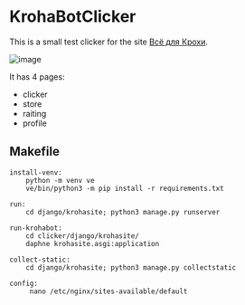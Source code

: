 # KrohaBotClicker
This is a small test clicker for the site [Всё для Крохи](https://www.vsekroham.ru/).

![image](https://github.com/user-attachments/assets/21442b52-f713-49f2-a0ba-e49e39dcd66b)



It has 4 pages:
- clicker
- store
- raiting
- profile

##  Makefile
``` make
install-venv:
	python -m venv ve
	ve/bin/python3 -m pip install -r requirements.txt

run:
	cd django/krohasite; python3 manage.py runserver

run-krohabot:
	cd clicker/django/krohasite/
	daphne krohasite.asgi:application

collect-static:
	cd django/krohasite; python3 manage.py collectstatic

config:
	 nano /etc/nginx/sites-available/default
```
